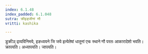 ```yaml
---
index: 6.1.48
index_padded: 6.1.048
sutra: क्रीइङ्जीनां णौ
vritti: kashika

---
```

डुक्रीञ् द्रव्यविनिमये, इङध्ययने जि जये इत्येतेषां धातूनां एचः स्थाने णौ परतः आकारादेशो भवति। क्रापयति। अध्यापयति। जापयति।